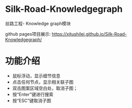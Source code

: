 # Silk-Road-Knowledgegraph


丝路工程- Knowledge graph模块

github pages项目展示: https://xjtushilei.github.io/Silk-Road-Knowledgegraph/



# 功能介绍

- 鼠标浮动，显示细节信息
- 点击任何节点，显示相关联子图
- 双击图案区域空白处，取消子图；
- 按“Enter”键进行搜索
- 按“ESC”键取消子图
